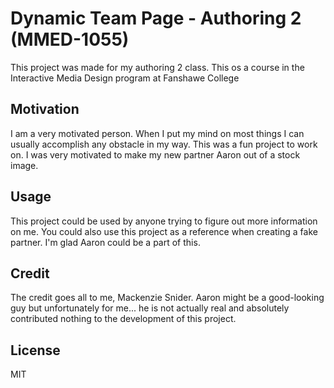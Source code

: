 # Dynamic Team Page - Authoring 2 (MMED-1055)

This project was made for my authoring 2 class. This os a course in the Interactive Media Design program at Fanshawe College

## Motivation

I am a very motivated person. When I put my mind on most things I can usually accomplish any obstacle in my way. This was a fun project to work on. I was very motivated to make my new partner Aaron out of a stock image.

## Usage

This project could be used by anyone trying to figure out more information on me. You could also use this project as a reference when creating a fake partner. I'm glad Aaron could be a part of this.

## Credit

The credit goes all to me, Mackenzie Snider. Aaron might be a good-looking guy but unfortunately for me... he is not actually real and absolutely contributed nothing to the development of this project.

## License 

MIT

